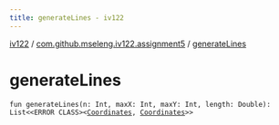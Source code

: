 ```yaml
---
title: generateLines - iv122
---
```


[iv122](../index.md) / [com.github.mseleng.iv122.assignment5](index.md) / [generateLines](.)

# generateLines

`fun generateLines(n: Int, maxX: Int, maxY: Int, length: Double): List<<ERROR CLASS><`[`Coordinates`](../com.github.mseleng.iv122.util/-coordinates/index.md)`, `[`Coordinates`](../com.github.mseleng.iv122.util/-coordinates/index.md)`>>`